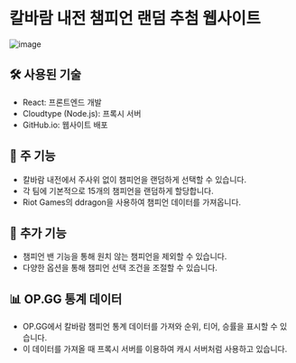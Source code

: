 # 칼바람 내전 챔피언 랜덤 추첨 웹사이트

![image](https://github.com/c99-dev/c99-dev.github.io/assets/87958906/86f59540-aaa2-4a8c-8b7b-064128e75ce8)

## 🛠 사용된 기술
- React: 프론트엔드 개발
- Cloudtype (Node.js): 프록시 서버
- GitHub.io: 웹사이트 배포

## 🎲 주 기능
- 칼바람 내전에서 주사위 없이 챔피언을 랜덤하게 선택할 수 있습니다.
- 각 팀에 기본적으로 15개의 챔피언을 랜덤하게 할당합니다.
- Riot Games의 ddragon을 사용하여 챔피언 데이터를 가져옵니다.

## 🚫 추가 기능
- 챔피언 밴 기능을 통해 원치 않는 챔피언을 제외할 수 있습니다.
- 다양한 옵션을 통해 챔피언 선택 조건을 조절할 수 있습니다.

## 📊 OP.GG 통계 데이터
- OP.GG에서 칼바람 챔피언 통계 데이터를 가져와 순위, 티어, 승률을 표시할 수 있습니다.
- 이 데이터를 가져올 때 프록시 서버를 이용하여 캐시 서버처럼 사용하고 있습니다.
